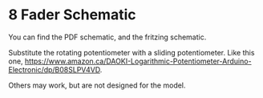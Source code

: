 # 8 Fader Schematic
You can find the PDF schematic, and the fritzing schematic. 

Substitute the rotating potentiometer with a sliding potentiometer. Like this one, https://www.amazon.ca/DAOKI-Logarithmic-Potentiometer-Arduino-Electronic/dp/B08SLPV4VD.

Others may work, but are not designed for the model. 